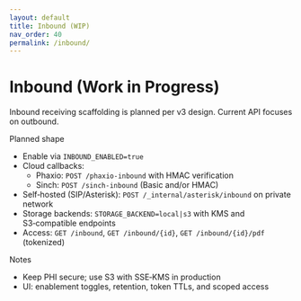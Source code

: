 ```yaml
---
layout: default
title: Inbound (WIP)
nav_order: 40
permalink: /inbound/
---
```


# Inbound (Work in Progress)

Inbound receiving scaffolding is planned per v3 design. Current API focuses on outbound.

Planned shape
- Enable via `INBOUND_ENABLED=true`
- Cloud callbacks:
  - Phaxio: `POST /phaxio-inbound` with HMAC verification
  - Sinch: `POST /sinch-inbound` (Basic and/or HMAC)
- Self‑hosted (SIP/Asterisk): `POST /_internal/asterisk/inbound` on private network
- Storage backends: `STORAGE_BACKEND=local|s3` with KMS and S3‑compatible endpoints
- Access: `GET /inbound`, `GET /inbound/{id}`, `GET /inbound/{id}/pdf` (tokenized)

Notes
- Keep PHI secure; use S3 with SSE‑KMS in production
- UI: enablement toggles, retention, token TTLs, and scoped access

